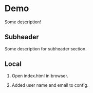 # Demo

Some description!

## Subheader

Some description for subheader section.

## Local

1. Open index.html in browser.

2. Added user name and email to config.